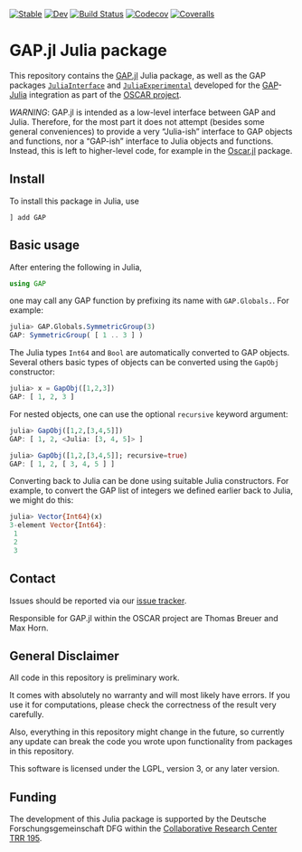 [![Stable](https://img.shields.io/badge/docs-stable-blue.svg)](https://oscar-system.github.io/GAP.jl/stable)
[![Dev](https://img.shields.io/badge/docs-dev-blue.svg)](https://oscar-system.github.io/GAP.jl/dev)
[![Build Status](https://github.com/oscar-system/GAP.jl/workflows/CI/badge.svg)](https://github.com/oscar-system/GAP.jl/actions?query=workflow%3A%22CI%22+branch%3Amaster)
[![Codecov](https://codecov.io/github/oscar-system/GAP.jl/coverage.svg?branch=master&token=)](https://codecov.io/gh/oscar-system/GAP.jl)
[![Coveralls](https://coveralls.io/repos/github/oscar-system/GAP.jl/badge.svg?branch=master)](https://coveralls.io/github/oscar-system/GAP.jl?branch=master)

# GAP.jl Julia package

This repository contains the [GAP.jl](src/GAP.jl) Julia package, as well as the GAP packages
[`JuliaInterface`](pkg/JuliaInterface) and [`JuliaExperimental`](pkg/JuliaExperimental)
developed for the [GAP](https://www.gap-system.org/)-[Julia](https://julialang.org/) integration
as part of the [OSCAR project](https://oscar.computeralgebra.de).

*WARNING*: GAP.jl is intended as a low-level interface between GAP
and Julia. Therefore, for the most part it does not attempt (besides some
general conveniences) to provide a very “Julia-ish” interface to GAP
objects and functions, nor a “GAP-ish” interface to Julia objects and
functions. Instead, this is left to higher-level code, for example in the
[Oscar.jl](https://github.com/oscar-system/Oscar.jl) package.


## Install

To install this package in Julia, use
```
] add GAP
```

## Basic usage

After entering the following in Julia,
```julia
using GAP
```
one may call any GAP function by prefixing its name with `GAP.Globals.`. For example:
```julia
julia> GAP.Globals.SymmetricGroup(3)
GAP: SymmetricGroup( [ 1 .. 3 ] )
```

The Julia types `Int64` and `Bool` are automatically converted to GAP objects.
Several others basic types of objects can be converted using the `GapObj` constructor:
```julia
julia> x = GapObj([1,2,3])
GAP: [ 1, 2, 3 ]
```
For nested objects, one can use the optional `recursive` keyword argument:
```julia
julia> GapObj([1,2,[3,4,5]])
GAP: [ 1, 2, <Julia: [3, 4, 5]> ]

julia> GapObj([1,2,[3,4,5]]; recursive=true)
GAP: [ 1, 2, [ 3, 4, 5 ] ]
```

Converting back to Julia can be done using suitable Julia constructors.
For example, to convert the GAP list of integers we defined earlier back to Julia,
we might do this:
```julia
julia> Vector{Int64}(x)
3-element Vector{Int64}:
 1
 2
 3
```

## Contact

Issues should be reported via our [issue tracker](https://github.com/oscar-system/GAP.jl/issues).

Responsible for GAP.jl within the OSCAR project are Thomas Breuer and Max Horn.

## General Disclaimer

All code in this repository is preliminary work.

It comes with absolutely no warranty and will most likely have errors. If you use it for computations, please check the correctness of the result very carefully.

Also, everything in this repository might change in the future, so currently any update can break the code you wrote upon functionality from packages in this repository.

This software is licensed under the LGPL, version 3, or any later version.

## Funding

The development of this Julia package is supported by the Deutsche Forschungsgemeinschaft DFG within the [Collaborative Research Center TRR 195](https://www.computeralgebra.de/sfb/).
